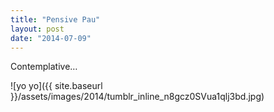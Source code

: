 ```yaml
---
title: "Pensive Pau"
layout: post
date: "2014-07-09"
---
```


Contemplative…

![yo yo]({{ site.baseurl }}/assets/images/2014/tumblr_inline_n8gcz0SVua1qlj3bd.jpg)
